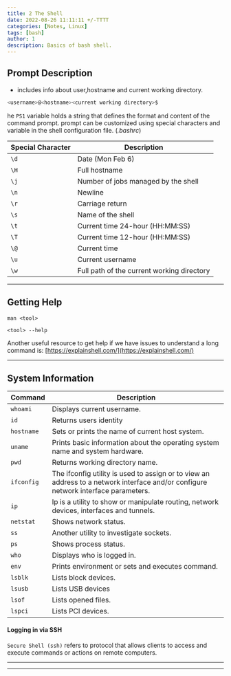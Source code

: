 ```yaml
---
title: 2 The Shell
date: 2022-08-26 11:11:11 +/-TTTT
categories: [Notes, Linux]
tags: [bash] 
author: 1  
description: Basics of bash shell. 
---
```



## Prompt Description

- includes info about user,hostname and current working directory.

```bash
<username>@<hostname><current working directory>$
```

he `PS1` variable holds a string that defines the format and content of the command prompt. prompt can be customized using special characters and variable in the shell configuration file. (*.bashrc*)

|**Special Character**|**Description**|
|---|---|
|`\d`|Date (Mon Feb 6)|
|`\H`|Full hostname|
|`\j`|Number of jobs managed by the shell|
|`\n`|Newline|
|`\r`|Carriage return|
|`\s`|Name of the shell|
|`\t`|Current time 24-hour (HH:MM:SS)|
|`\T`|Current time 12-hour (HH:MM:SS)|
|`\@`|Current time|
|`\u`|Current username|
|`\w`|Full path of the current working directory
***
## Getting Help

```
man <tool>
```

```
<tool> --help
```

Another useful resource to get help if we have issues to understand a long command is: [https://explainshell.com/](https://explainshell.com/)
***
## System Information

|**Command**|**Description**|
|---|---|
|`whoami`|Displays current username.|
|`id`|Returns users identity|
|`hostname`|Sets or prints the name of current host system.|
|`uname`|Prints basic information about the operating system name and system hardware.|
|`pwd`|Returns working directory name.|
|`ifconfig`|The ifconfig utility is used to assign or to view an address to a network interface and/or configure network interface parameters.|
|`ip`|Ip is a utility to show or manipulate routing, network devices, interfaces and tunnels.|
|`netstat`|Shows network status.|
|`ss`|Another utility to investigate sockets.|
|`ps`|Shows process status.|
|`who`|Displays who is logged in.|
|`env`|Prints environment or sets and executes command.|
|`lsblk`|Lists block devices.|
|`lsusb`|Lists USB devices|
|`lsof`|Lists opened files.|
|`lspci`|Lists PCI devices.|
#### Logging in via SSH

`Secure Shell (ssh)` refers to protocol that allows clients to access and execute commands or actions on remote computers.

***
***
